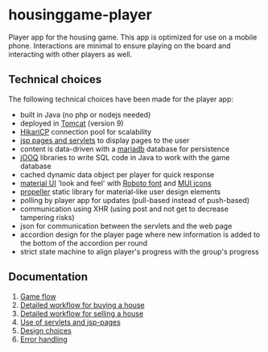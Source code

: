 # housinggame-player

Player app for the housing game. This app is optimized for use on a mobile phone. Interactions are minimal to ensure playing on the board and interacting with other players as well.

## Technical choices

The following technical choices have been made for the player app:
- built in Java (no php or nodejs needed)
- deployed in [Tomcat](https://tomcat.apache.org/) (version 9)
- [HikariCP](https://github.com/brettwooldridge/HikariCP) connection pool for scalability
- [jsp pages and servlets](https://www.oracle.com/technical-resources/articles/javase/servlets-jsp.html) to display pages to the user
- content is data-driven with a [mariadb](https://mariadb.org/) database for persistence
- [jOOQ](https://www.jooq.org/doc/3.19/manual/getting-started/) libraries to write SQL code in Java to work with the game database
- cached dynamic data object per player for quick response
- [material UI](https://mui.com/material-ui/) 'look and feel' with [Roboto font](https://fonts.google.com/specimen/Roboto) and [MUI icons](https://mui.com/material-ui/material-icons/)
- [propeller](https://propeller.in/frameworks/open-source/) static library for material-like user design elements
- polling by player app for updates (pull-based instead of push-based)
- communication using XHR (using post and not get to decrease tampering risks)
- json for communication between the servlets and the web page
- accordion design for the player page where new information is added to the bottom of the accordion per round
- strict state machine to align player's progress with the group's progress


## Documentation

1. [Game flow](docs/flow.md)
2. [Detailed workflow for buying a house](docs/buy-house.md)
2. [Detailed workflow for selling a house](docs/sell-house.md)
4. [Use of servlets and jsp-pages](docs/servlets.md)
5. [Design choices](docs/design-choices.md)
6. [Error handling](docs/error-handling.md)
